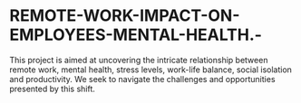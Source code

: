 # REMOTE-WORK-IMPACT-ON-EMPLOYEES-MENTAL-HEALTH.-
This project is aimed at uncovering the intricate relationship between remote work, mental health, stress levels, work-life balance, social isolation and productivity. We seek to navigate the challenges and opportunities presented by this shift.

